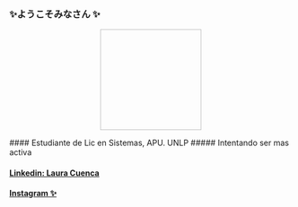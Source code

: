 ### ✨ようこそみなさん ✨

<p align="center">
    <img  sakura.gif" width="180" height="180">
</p>
#### Estudiante de Lic en Sistemas, APU. UNLP
##### Intentando ser mas activa

#### [Linkedin: Laura Cuenca](https://www.linkedin.com/in/laura-cuenca-/)
#### [Instagram ✨](https://www.instagram.com/laucuencaa/)
<!--
**LauraCuenca/LauraCuenca** is a ✨ _special_ ✨ repository because its `README.md` (this file) appears on your GitHub profile.

Here are some ideas to get you started:

- 🔭 I’m currently working on ...
- 🌱 I’m currently learning ...
- 👯 I’m looking to collaborate on ...
- 🤔 I’m looking for help with ...
- 💬 Ask me about ...
- 📫 How to reach me: ...
- 😄 Pronouns: ...
- ⚡ Fun fact: ...
-->
